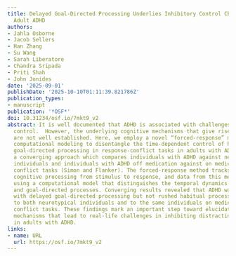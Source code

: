 ```yaml
---
title: Delayed Goal-Directed Processing Underlies Inhibitory Control Challenges in
  Adult ADHD
authors:
- Jahla Osborne
- Jacob Sellers
- Han Zhang
- Su Wang
- Sarah Liberatore
- Chandra Sripada
- Priti Shah
- John Jonides
date: '2025-09-01'
publishDate: '2025-10-10T01:11:39.821786Z'
publication_types:
- manuscript
publication: '*OSF*'
doi: 10.31234/osf.io/7mkt9_v2
abstract: It is well documented that ADHD is associated with challenges in inhibitory
  control.  However, the underlying cognitive mechanisms that give rise to these difficulties
  are not well established. Here, we employ a novel “forced-response” method with
  computational modeling to disentangle the time-dependent control of habitual and
  goal-directed processing in response-conflict tasks in adults with ADHD. We use
  a converging approach which compares individuals with ADHD against neurotypical
  individuals and individuals with ADHD off medication against on medication on two
  conflict tasks (Simon and Flanker). The forced-response method tracks moment-to-moment
  cognitive processing from stimulus to response, and data from this method was modeled
  using a computational model that distinguishes the temporal dynamics of habitual
  and goal-directed processes. Converging results revealed that ADHD was associated
  with delayed goal-directed processing but not rushed habitual processing when compared
  to both neurotypical individuals and to the same individuals on medication in both
  conflict tasks. These findings mark an important step toward elucidating the underlying
  mechanisms that lead to real-life challenges in inhibiting distracting information
  in adults with ADHD.
links:
- name: URL
  url: https://osf.io/7mkt9_v2
---
```

